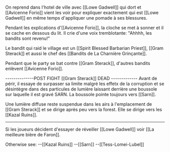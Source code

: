 On reprend dans l'hotel de ville avec [[Lowe Gadwell]] qui dort et [[Avicenne Forio]] vient les voir pour expliquer exactement qui est [[Lowe Gadwell]] en même temps d'appliquer une pomade à ses blessures.

Pendant les explications d'[[Avicenne Forio]], la cloche se met à sonner et il se cache en dessous du lit. Il crie d'une voix tremblotante: "Ahhhh, les bandits sont revenu!"

Le bandit qui raid le village est un [[Spirit Blessed Barbarian Priest]], [[Gram Sterack]] et aussi le chef des [[Bandits de La Charnière Grinçante]].

Pendant que le party se bat contre [[Gram Sterack]], d'autres bandits enlèvent [[Avicenne Forio]].

--------------POST FIGHT [[Gram Sterack]] DEAD -------------
Avant de périr, il essaye de surpasser sa limite malgré les effetx de la corruption et se désintègre dans des particules de lumière laissant derrière une boussole sur laquelle il est gravé SARN. La boussole pointe toujours vers [[Sarn]].

Une lumière diffuse reste suspendue dans les airs à l'emplacement de [[Gram Sterack]] et se dirige après peu vers la forest. Elle se dirige vers les [[Kazal Ruins]]. 
_____________________________________________________________
Si les joueurs décident d'essayer de réveiller [[Lowe Gadwell]] voir [[La meilleure bière de Faron]].

Otherwise see:
--[[Kazal Ruins]]
--[[Sarn]]
--[[Tess-Lomei-Lubel]]